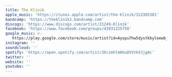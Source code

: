 ```yaml
---
title: The Klinik
apple_music: 'https://itunes.apple.com/artist/the-klinik/322385301'
bandcamp: 'https://theklinik1.bandcamp.com'
discogs: 'https://www.discogs.com/artist/21249-Klinik'
facebook: 'https://www.facebook.com/groups/43931225758'
google_music: >-
   https://play.google.com/store/music/artist?id=Ayspu7hw5dystkbyleewbje7qze
instagram: ''
soundcloud: ''
spotify: 'https://open.spotify.com/artist/2KczmhlmHUuDVVtkXJjgAc'
twitter: ''
website: ''
youtube: ''
---
```

